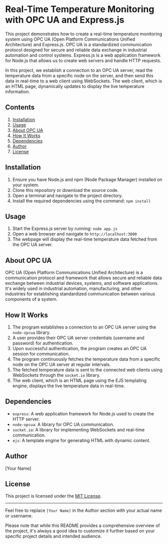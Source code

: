 # Real-Time Temperature Monitoring with OPC UA and Express.js

This project demonstrates how to create a real-time temperature monitoring system using OPC UA (Open Platform Communications Unified Architecture) and Express.js. OPC UA is a standardized communication protocol designed for secure and reliable data exchange in industrial automation and control systems. Express.js is a web application framework for Node.js that allows us to create web servers and handle HTTP requests.

In this project, we establish a connection to an OPC UA server, read the temperature data from a specific node on the server, and then send this data in real-time to a web client using WebSockets. The web client, which is an HTML page, dynamically updates to display the live temperature information.

## Contents

1. [Installation](#installation)
2. [Usage](#usage)
3. [About OPC UA](#about-opc-ua)
4. [How It Works](#how-it-works)
5. [Dependencies](#dependencies)
6. [Author](#author)
7. [License](#license)

## Installation

1. Ensure you have Node.js and npm (Node Package Manager) installed on your system.
2. Clone this repository or download the source code.
3. Open a terminal and navigate to the project directory.
4. Install the required dependencies using the command: `npm install`

## Usage

1. Start the Express.js server by running: `node app.js`
2. Open a web browser and navigate to `http://localhost:3000`
3. The webpage will display the real-time temperature data fetched from the OPC UA server.

## About OPC UA

OPC UA (Open Platform Communications Unified Architecture) is a communication protocol and framework that allows secure and reliable data exchange between industrial devices, systems, and software applications. It's widely used in industrial automation, manufacturing, and other industries for establishing standardized communication between various components of a system.

## How It Works

1. The program establishes a connection to an OPC UA server using the `node-opcua` library.
2. A user provides their OPC UA server credentials (username and password) for authentication.
3. Upon successful authentication, the program creates an OPC UA session for communication.
4. The program continuously fetches the temperature data from a specific node on the OPC UA server at regular intervals.
5. The fetched temperature data is sent to the connected web clients using WebSockets through the `socket.io` library.
6. The web client, which is an HTML page using the EJS templating engine, displays the live temperature data in real-time.

## Dependencies

- `express`: A web application framework for Node.js used to create the HTTP server.
- `node-opcua`: A library for OPC UA communication.
- `socket.io`: A library for implementing WebSockets and real-time communication.
- `ejs`: A template engine for generating HTML with dynamic content.

## Author

[Your Name]

## License

This project is licensed under the [MIT License](LICENSE).

---

Feel free to replace `[Your Name]` in the Author section with your actual name or username.

Please note that while this README provides a comprehensive overview of the project, it's always a good idea to customize it further based on your specific project details and intended audience.